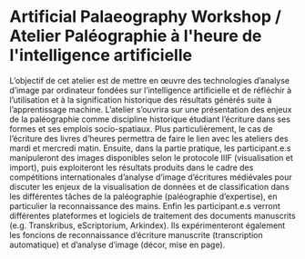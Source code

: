 # Artificial Palaeography Workshop / Atelier Paléographie à l'heure de l'intelligence artificielle

L’objectif de cet atelier est de mettre en œuvre des technologies d’analyse d’image par ordinateur fondées sur l’intelligence artificielle et de réfléchir à l’utilisation et à la signification historique des résultats générés suite à l’apprentissage machine. L’atelier s’ouvrira sur une présentation des enjeux de la paléographie comme discipline historique étudiant l’écriture dans ses formes et ses emplois socio-spatiaux. Plus particulièrement, le cas de l’écriture des livres d’heures permettra de faire le lien avec les ateliers des mardi et mercredi matin. 
Ensuite, dans la partie pratique, les participant.e.s manipuleront des images disponibles selon le protocole IIIF (visualisation et import), puis exploiteront les résultats produits dans le cadre des compétitions internationales d’analyse d’image d’écritures médiévales pour discuter les enjeux de la visualisation de données et de classification dans les différentes tâches de la paléographie (paléographie d’expertise), en particulier la reconnaissance des mains.
Enfin les participant.e.s verront différentes plateformes et logiciels de traitement des documents manuscrits (e.g. Transkribus, eScriptorium, Arkindex). Ils expérimenteront également les foncions de reconnaissance d’écriture manuscrite (transcription automatique) et d’analyse d’image (décor, mise en page). 
